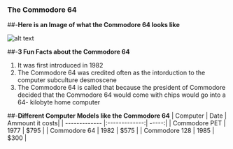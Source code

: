 ### The Commodore 64

##-**Here is an Image of what the Commodore 64 looks like**

![alt text](https://en.wikipedia.org/wiki/Commodore_64#/media/File:Commodore-64-Computer-FL.jpg)

##-**3 Fun Facts about the Commodore 64**
1. It was first introduced in 1982
2. The Commodore 64 was credited often as the intorduction to the computer subculture desmoscene
3. The Commodore 64 is called that because the president of Commodore decided that the Commodore 64 would come with chips would go into a 64- kilobyte home computer

##-**Different Computer Models like the Commodore 64**
| Computer      | Date          | Ammount it costs|
| ------------- |:-------------:| -----:|
| Commodore PET |     1977      | $795  |
| Commodore 64  |     1982      | $575  |
| Commodore 128 |     1985      | $300  |

